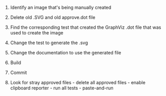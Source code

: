 1. Identify an image that's being manually created
1. Delete old .SVG and old approve.dot file
1. Find the corresponding test that created the GraphViz .dot file that was used to create the image
1. Change the test to generate the .svg
1. Change the documentation to use the generated file
1. Build
1. Commit



100. Look for stray approved files
    - delete all approved files
    - enable clipboard reporter
    - run all tests
    - paste-and-run